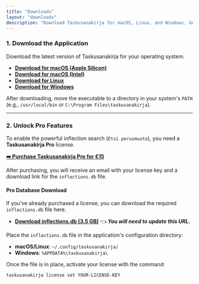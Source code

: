 ```yaml
---
title: "Downloads"
layout: "downloads"
description: "Download Taskusanakirja for macOS, Linux, and Windows. Get the Pro version for advanced inflection search."
---
```


### 1. Download the Application

Download the latest version of Taskusanakirja for your operating system.

* **[Download for macOS (Apple Silicon)](https://github.com/hiAndrewQuinn/taskusanakirja/releases/latest/download/taskusanakirja-darwin-arm64)**
* **[Download for macOS (Intel)](https://github.com/hiAndrewQuinn/taskusanakirja/releases/latest/download/taskusanakirja-darwin-amd64)**
* **[Download for Linux](https://github.com/hiAndrewQuinn/taskusanakirja/releases/latest/download/taskusanakirja-linux-amd64)**
* **[Download for Windows](https://github.com/hiAndrewQuinn/taskusanakirja/releases/latest/download/taskusanakirja-windows-amd64.exe)**

After downloading, move the executable to a directory in your system's `PATH` (e.g., `/usr/local/bin` or `C:\Program Files\taskusanakirja`).

---

### 2. Unlock Pro Features

To enable the powerful inflection search (`Etsi perusmuoto`), you need a **Taskusanakirja Pro** license.

**[➡️ Purchase Taskusanakirja Pro for €15](https://quinnster43.gumroad.com/l/mfaqzr)**

After purchasing, you will receive an email with your license key and a download link for the `inflections.db` file.

#### Pro Database Download

If you've already purchased a license, you can download the required `inflections.db` file here.

* **[Download inflections.db (3.5 GB)](https://pub-your-r2-public-bucket-url.r2.dev/inflections.db)** 👈 **_You will need to update this URL._**

Place the `inflections.db` file in the application's configuration directory:

* **macOS/Linux**: `~/.config/taskusanakirja/`
* **Windows**: `%APPDATA%\taskusanakirja\`

Once the file is in place, activate your license with the command:

```bash
taskusanakirja license set YOUR-LICENSE-KEY
```

```
